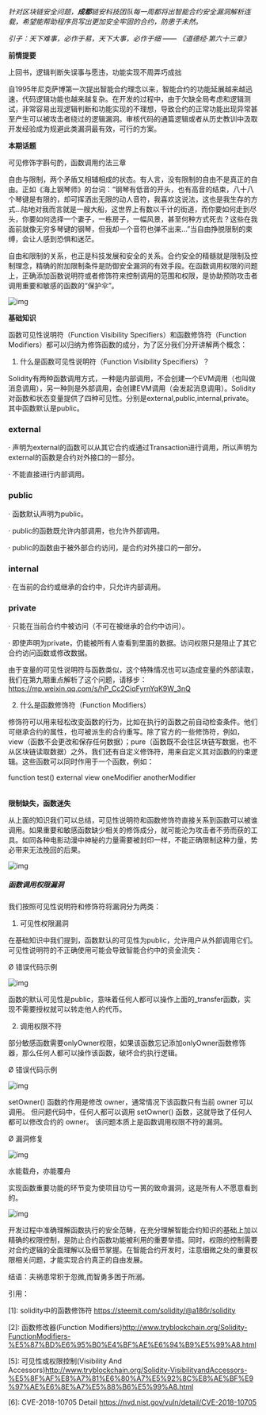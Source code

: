 *针对区块链安全问题，**成都**链安科技团队每一周都将出智能合约安全漏洞解析连载，希望能帮助程序员写出更加安全牢固的合约，防患于未然。*

*引子：天下难事，必作于易，天下大事，必作于细 ——* *《道德经·第六十三章》*

 

**前情提要**



上回书，逻辑判断失误事与愿违，功能实现不周弄巧成拙

 

自1995年尼克萨博第一次提出智能合约理念以来，智能合约的功能延展越来越迅速，代码逻辑功能也越来越复杂。在开发的过程中，由于欠缺全局考虑和逻辑测试，非常容易出现逻辑判断和功能实现的不理想，导致合约的正常功能出现异常甚至产生可以被攻击者绕过的逻辑漏洞。审核代码的通篇逻辑或者从历史教训中汲取开发经验成为规避此类漏洞最有效，可行的方案。

 

**本期话题**



可见修饰字斟句酌，函数调用约法三章

自由与限制，两个矛盾又相辅相成的状态。有人言，没有限制的自由不是真正的自由。正如《海上钢琴师》的台词：“钢琴有低音的开头，也有高音的结束，八十八个琴键是有限的，却可挥洒出无限的动人音符，我喜欢这说法，这也是我生存的方式…陆地对我而言就是一艘大船，这世界上有数以千计的街道，而你要如何走到尽头，你要如何选择一个妻子，一栋房子，一幅风景，甚至何种方式死去？这些在我面前就像无穷多琴键的钢琴，但我却一个音符也弹不出来…”当自由挣脱限制的束缚，会让人感到恐惧和迷茫。

自由和限制的关系，也正是科技发展和安全的关系。合约安全的精髓就是限制及控制理念，精确的附加限制条件是防御安全漏洞的有效手段。在函数调用权限的问题上，正确添加函数说明符或者修饰符来控制调用的范围和权限，是协助预防攻击者调用重要和敏感的函数的“保护伞”。

![img](../img/14-1.png) 

 

 **基础知识**



函数可见性说明符（Function Visibility Specifiers）和函数修饰符（Function Modifiers）都可以归纳为修饰函数的成分，为了区分我们分开讲解两个概念：



1. 什么是函数可见性说明符（Function Visibility Specifiers）？

Solidity有两种函数调用方式，一种是内部调用，不会创建一个EVM调用（也叫做消息调用），另一种则是外部调用，会创建EVM调用（会发起消息调用）。Solidity对函数和状态变量提供了四种可见性。分别是external,public,internal,private。其中函数默认是public。



### external

· 声明为external的函数可以从其它合约或通过Transaction进行调用，所以声明为external的函数是合约对外接口的一部分。

· 不能直接进行内部调用。

### public

· 函数默认声明为public。

· public的函数既允许内部调用，也允许外部调用。

· public的函数由于被外部合约访问，是合约对外接口的一部分。

 

### internal

· 在当前的合约或继承的合约中，只允许内部调用。

### private

· 只能在当前合约中被访问（不可在被继承的合约中访问）。

· 即使声明为private，仍能被所有人查看到里面的数据。访问权限只是阻止了其它合约访问函数或修改数据。

由于变量的可见性说明符与函数类似，这个特殊情况也可以造成变量的外部读取，我们在第九期重点解析了这个问题，请移步：<https://mp.weixin.qq.com/s/hP_Cc2CiqFyrnYqK9W_3nQ> 



2. 什么是函数修饰符（Function Modifiers）

修饰符可以用来轻松改变函数的行为，比如在执行的函数之前自动检查条件。他们可继承合约的属性，也可被派生的合约重写。除了官方的一些修饰符，例如，view（函数不会更改和保存任何数据）；pure（函数既不会往区块链写数据，也不从区块链读取数据）之外，我们还有自定义修饰符，用来自定义其对函数的约束逻辑。这些函数可以同时作用于一个函数，例如：

function test() external view oneModifier anotherModifier

######  

 **限制缺失，函数迷失**



从上面的知识我们可以总结，可见性说明符和函数修饰符直接关系到函数可以被谁调用。如果重要和敏感函数缺少相关的修饰成分，就可能沦为攻击者不劳而获的工具。如同各种电影动漫中神秘的力量需要被封印一样，不能正确限制这种力量，势必带来无法挽回的后果。

![img](../img/14-2.png) 

 

##### **函数调用权限漏洞**

 

我们按照可见性说明符和修饰符将漏洞分为两类：

1. 可见性权限漏洞

在基础知识中我们提到，函数默认的可见性为public，允许用户从外部调用它们。可见性说明符的不正确使用可能会导致智能合约中的资金流失：



Ø 错误代码示例

![img](../img/14-3.png) 

函数的默认可见性是public，意味着任何人都可以操作上面的_transfer函数，实现不需要授权就可以转走他人的代币。

 

2. 调用权限不符

部分敏感函数需要onlyOwner权限，如果该函数忘记添加onlyOwner函数修饰器，那么任何人都可以操作该函数，破坏合约执行逻辑。



Ø 错误代码示例

![img](../img/14-4.png) 

setOwner() 函数的作用是修改 owner，通常情况下该函数只有当前 owner 可以调用。 但问题代码中，任何人都可以调用 setOwner() 函数，这就导致了任何人都可以修改合约的 owner。 该问题本质上是函数调用权限不符的漏洞。



Ø 漏洞修复

![img](../img/14-5.png) 

水能载舟，亦能覆舟

实现函数重要功能的环节变为使项目功亏一篑的致命漏洞，这是所有人不愿意看到的。

![img](../img/14-6.png) 

开发过程中准确理解函数执行的安全范畴，在充分理解智能合约知识的基础上加以精确的权限控制，是防止合约函数功能被利用的重要举措。同时，权限的控制需要对合约逻辑的全面理解以及细节掌握。在智能合约开发时，注意细微之处的重要权限相关问题，才能实现合约真正的自由发展。

 

结语：夫祸患常积于忽微,而智勇多困于所溺。

 

引用：

[1]: solidity中的函数修饰符 <https://steemit.com/solidity/@a186r/solidity>

[2]: 函数修改器(Function Modifiers)<http://www.tryblockchain.org/Solidity-FunctionModifiers-%E5%87%BD%E6%95%B0%E4%BF%AE%E6%94%B9%E5%99%A8.html>

[3]: 深入理解Solidity——函数修饰符:<https://blog.csdn.net/qq_33829547/article/details/80378135
[4]: 【Solidity入门系列】函数的可见性与访问权限控制<http://me.tryblockchain.org/solidity-function-advanced1.html

[5]: 可见性或权限控制(Visibility And Accessors)<http://www.tryblockchain.org/Solidity-VisibilityandAccessors-%E5%8F%AF%E8%A7%81%E6%80%A7%E5%92%8C%E8%AE%BF%E9%97%AE%E6%8E%A7%E5%88%B6%E5%99%A8.html>

[6]: CVE-2018-10705 Detail <https://nvd.nist.gov/vuln/detail/CVE-2018-10705>